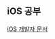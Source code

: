 ## iOS 공부

[iOS 개발자 문서](https://developer.apple.com/library/archive/navigation/#section=Platforms&topic=iOS)
